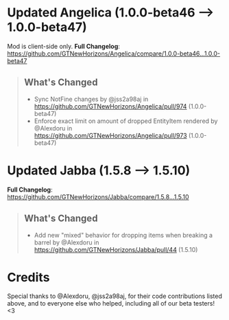 # Updated Angelica (1.0.0-beta46 -->  1.0.0-beta47)
Mod is client-side only.
**Full Changelog**: https://github.com/GTNewHorizons/Angelica/compare/1.0.0-beta46...1.0.0-beta47
>## What's Changed
> * Sync NotFine changes by @jss2a98aj in https://github.com/GTNewHorizons/Angelica/pull/974 (1.0.0-beta47)
> * Enforce exact limit on amount of dropped EntityItem rendered by @Alexdoru in https://github.com/GTNewHorizons/Angelica/pull/973 (1.0.0-beta47)
>

# Updated Jabba (1.5.8 -->  1.5.10)
**Full Changelog**: https://github.com/GTNewHorizons/Jabba/compare/1.5.8...1.5.10
>## What's Changed
> * Add new "mixed" behavior for dropping items when breaking a barrel by @Alexdoru in https://github.com/GTNewHorizons/Jabba/pull/44 (1.5.10)
>

# Credits
Special thanks to @Alexdoru, @jss2a98aj, for their code contributions listed above, and to everyone else who helped, including all of our beta testers! <3